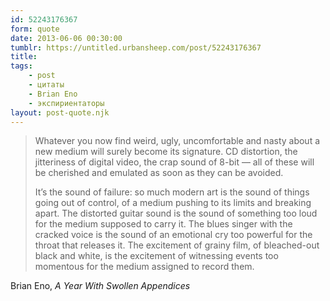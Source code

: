 ```yaml
---
id: 52243176367
form: quote
date: 2013-06-06 00:30:00
tumblr: https://untitled.urbansheep.com/post/52243176367
title: 
tags:
    - post
    - цитаты
    - Brian Eno
    - экспириентаторы
layout: post-quote.njk
---
```


<blockquote>
<p>Whatever you now find weird, ugly, uncomfortable and nasty about a new medium will surely become its signature. CD distortion, the jitteriness of digital video, the crap sound of 8-bit — all of these will be cherished and emulated as soon as they can be avoided.</p>

<p>It’s the sound of failure: so much modern art is the sound of things going out of control, of a medium pushing to its limits and breaking apart. The distorted guitar sound is the sound of something too loud for the medium supposed to carry it. The blues singer with the cracked voice is the sound of an emotional cry too powerful for the throat that releases it. The excitement of grainy film, of bleached-out black and white, is the excitement of witnessing events too momentous for the medium assigned to record them.</p>
</blockquote>

 Brian Eno, <em>A Year With Swollen Appendices</em>
